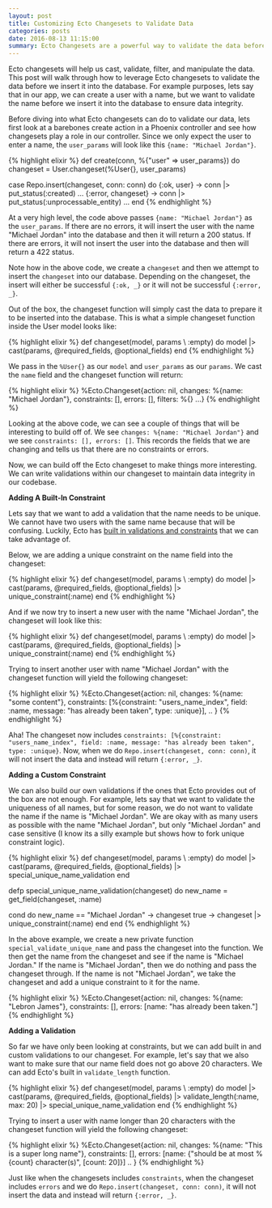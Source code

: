 ```yaml
---
layout: post
title: Customizing Ecto Changesets to Validate Data
categories: posts
date: 2016-08-13 11:15:00
summary: Ecto Changesets are a powerful way to validate the data before inserting it into the database
---
```


Ecto changesets will help us cast, validate, filter, and manipulate the data.
This post will walk through how to leverage Ecto changesets to validate the data
before we insert it into the database. For example purposes, lets say that in our app,
we can create a user with a name, but we want to validate the name
before we insert it into the database to ensure data integrity.

Before diving into what Ecto changesets can do to validate our data,
lets first look at a barebones create action in a Phoenix controller and see how
changesets play a role in our controller. Since we only expect the user to enter a name,
the `user_params` will look like this `{name: "Michael Jordan"}`.

{% highlight elixir %}
def create(conn, %{"user" => user_params}) do
  changeset = User.changeset(%User{}, user_params)

  case Repo.insert(changeset, conn: conn) do
      {:ok, user} ->
        conn
        |> put_status(:created)
        ...
      {:error, changeset} ->
        conn
        |> put_status(:unprocessable_entity)
        ...
    end
{% endhighlight %}

At a very high level, the code above passes `{name: "Michael Jordan"}` as the `user_params`.
If there are no errors, it will insert the user with the name "Michael Jordan" into
the database and then it will return a 200 status. If there are errors,
it will not insert the user into the database and then will return a 422 status.

Note how in the above code, we create a `changeset` and then we attempt to insert the `changeset`
into our database. Depending on the changeset, the insert will either be successful
`{:ok, _}` or it will not be successful `{:error, _}`.

Out of the box, the changeset function will simply cast the data to prepare it to be inserted into
the database. This is what a simple changeset function inside the User model looks like:

{% highlight elixir %}
def changeset(model, params \\ :empty) do
  model
  |> cast(params, @required_fields, @optional_fields)
end
{% endhighlight %}

We pass in the `%User{}` as our `model` and `user_params` as our `params`.
We cast the `name` field and the changeset function will return:

{% highlight elixir %}
%Ecto.Changeset{action: nil, changes: %{name: "Michael Jordan"},
constraints: [], errors: [], filters: %{} ...}
{% endhighlight %}

Looking at the above code, we can see a couple of things that will be interesting
to build off of. We see `changes: %{name: "Michael Jordan"}` and we see `constraints: [], errors: []`.
This records the fields that we are changing and tells us that there are no
constraints or errors.

Now, we can build off the Ecto changeset to make things more interesting. We can
write validations within our changeset to maintain data integrity in our codebase.

**Adding A Built-In Constraint**

Lets say that we want to add a validation that the name needs to be unique. We cannot
have two users with the same name because that will be confusing. Luckily, Ecto has
[built in validations and constraints](https://hexdocs.pm/ecto/Ecto.Changeset.html)
that we can take advantage of.

Below, we are adding a unique constraint on the name field into the changeset:

{% highlight elixir %}
def changeset(model, params \\ :empty) do
  model
  |> cast(params, @required_fields, @optional_fields)
  |> unique_constraint(:name)
end
{% endhighlight %}

And if we now try to insert a new user with the name "Michael Jordan", the changeset
will look like this:

{% highlight elixir %}
def changeset(model, params \\ :empty) do
  model
  |> cast(params, @required_fields, @optional_fields)
  |> unique_constraint(:name)
end
{% endhighlight %}

Trying to insert another user with name "Michael Jordan" with the changeset function
will yield the following changeset:

{% highlight elixir %}
%Ecto.Changeset{action: nil, changes: %{name: "some content"},
 constraints: [%{constraint: "users_name_index", field: :name,
    message: "has already been taken", type: :unique}], .. }
{% endhighlight %}

Aha! The changeset now includes `constraints: [%{constraint: "users_name_index", field: :name,
message: "has already been taken", type: :unique}`. Now, when we do `Repo.insert(changeset, conn: conn)`,
it will not insert the data and instead will return `{:error, _}`.

**Adding a Custom Constraint**

We can also build our own validations if the ones that Ecto provides out of the box
are not enough. For example, lets say that we want to validate the uniqueness of
all names, but for some reason, we do not want to validate the name if the name is "Michael Jordan".
We are okay with as many users as possible with the name "Michael Jordan", but only "Michael Jordan"
and case sensitive (I know its a silly example but shows how to fork unique constraint logic).

{% highlight elixir %}
def changeset(model, params \\ :empty) do
  model
  |> cast(params, @required_fields, @optional_fields)
  |> special_unique_name_validation
end

defp special_unique_name_validation(changeset) do
  new_name = get_field(changeset, :name)

  cond do
    new_name == "Michael Jordan" ->
      changeset
    true ->
      changeset
      |> unique_constraint(:name)
  end
end
{% endhighlight %}

In the above example, we create a new private function `special_validate_unique_name`
and pass the changeset into the function. We then get the name from the changeset
and see if the name is "Michael Jordan." If the name is "Michael Jordan", then we do
nothing and pass the changeset through. If the name is not "Michael Jordan", we take
the changeset and add a unique constraint to it for the name.

{% highlight elixir %}
%Ecto.Changeset{action: nil, changes: %{name: "Lebron James"}, constraints: [],
 errors: [name: "has already been taken."]
{% endhighlight %}

**Adding a Validation**

So far we have only been looking at constraints, but we can add built in and custom
validations to our changeset. For example, let's say that we also want to make sure
that our name field does not go above 20 characters. We can add Ecto's built in
`validate_length` function.

{% highlight elixir %}
def changeset(model, params \\ :empty) do
  model
  |> cast(params, @required_fields, @optional_fields)
  |> validate_length(:name, max: 20)
  |> special_unique_name_validation
end
{% endhighlight %}

Trying to insert a user with name longer than 20 characters with the changeset function
will yield the following changeset:

{% highlight elixir %}
%Ecto.Changeset{action: nil, changes: %{name: "This is a super long name"}, constraints: [],
 errors: [name: {"should be at most %{count} character(s)", [count: 20]}] .. }
{% endhighlight %}

Just like when the changesets includes `constraints`, when the changeset includes
`errors` and we do `Repo.insert(changeset, conn: conn)`, it will not insert the data and instead will return `{:error, _}`.
